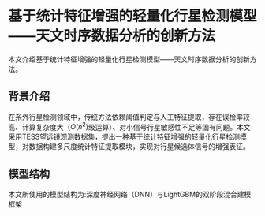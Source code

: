 # 基于统计特征增强的轻量化行星检测模型——天文时序数据分析的创新方法
本文介绍基于统计特征增强的轻量化行星检测模型——天文时序数据分析的创新方法。
## 背景介绍
在系外行星检测领域中，传统方法依赖阈值判定与人工特征提取，存在误检率较高、计算复杂度大（$O(n^{2})$级运算）、对小信号行星敏感性不足等固有问题。本文采用TESS望远镜观测数据集，提出一种基于统计特征增强的轻量化行星检测模型，对数据构建多尺度统计特征提取模块，实现对行星候选体信号的增强表征。
## 模型结构
本文所使用的模型结构为:深度神经网络（DNN）与LightGBM的双阶段混合建模框架
